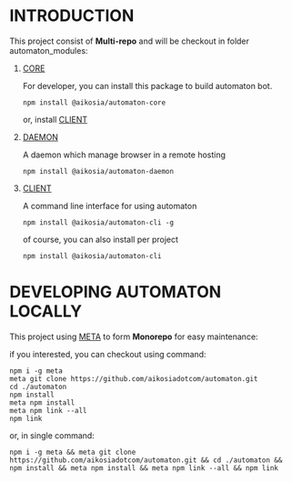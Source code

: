 # INTRODUCTION

This project consist of **Multi-repo** and will be checkout in folder automaton_modules:

1. [CORE](https://github.com/aikosiadotcom/automaton-core#readme)
   
    For developer, you can install this package to build automaton bot.

   ```
   npm install @aikosia/automaton-core
   ```

   or, install [CLIENT](https://github.com/aikosiadotcom/automaton-cli#readme)

2. [DAEMON](https://github.com/aikosiadotcom/automaton-daemon#readme)

    A daemon which manage browser in a remote hosting

    ```
    npm install @aikosia/automaton-daemon
    ```

3. [CLIENT](https://github.com/aikosiadotcom/automaton-cli#readme)

    A command line interface for using automaton

    ```
    npm install @aikosia/automaton-cli -g
    ```

    of course, you can also install per project

    ```
    npm install @aikosia/automaton-cli
    ```

# DEVELOPING AUTOMATON LOCALLY

This project using [META](https://github.com/mateodelnorte/meta) to form **Monorepo** for easy maintenance:

if you interested, you can checkout using command:

```
npm i -g meta
meta git clone https://github.com/aikosiadotcom/automaton.git
cd ./automaton
npm install
meta npm install
meta npm link --all
npm link
```

or, in single command:

```
npm i -g meta && meta git clone https://github.com/aikosiadotcom/automaton.git && cd ./automaton && npm install && meta npm install && meta npm link --all && npm link
```